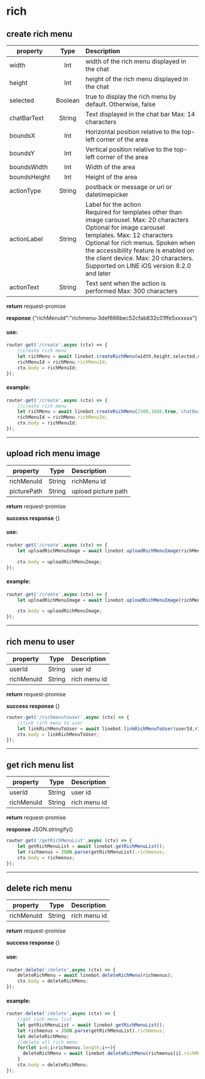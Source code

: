 # rich
## create rich menu
| property    | Type    | Description                                                     |
| ------------|:-------:| :---------------------------------------------------------------|
| width       | Int     | width of the rich menu displayed in the chat                    |
| height      | Int     | height of the rich menu displayed in the chat                   |
| selected    | Boolean | true to display the rich menu by default. Otherwise, false      |
| chatBarText | String  | Text displayed in the chat bar Max: 14 characters               |
| boundsX     | Int     | Horizontal position relative to the top-left corner of the area |
| boundsY     | Int     | Vertical position relative to the top-left corner of the area   |
| boundsWidth | Int     | Width of the area                                               |
| boundsHeight| Int     | Height of the area                                              |
| actionType  | String  | postback or message or uri or datetimepicker                    |
| actionLabel | String  | Label for the action<br>Required for templates other than image carousel. Max: 20 characters<br>Optional for image carousel templates. Max: 12 characters<br>Optional for rich menus. Spoken when the accessibility feature is enabled on the client device. Max: 20 characters.<br>Supported on LINE iOS version 8.2.0 and later   |
| actionText  | String  | Text sent when the action is performed Max: 300 characters      |

**return** request-promise

**response**  {"richMenuId":"richmenu-3def666bec52cfab832c01ffe5xxxxxx"}

#### use:
```javascript
router.get('/create',async (ctx) => {
    //create rich menu
    let richMenu = await linebot.createRichMenu(width,height,selected,chatBarText,boundsX,boundsY,boundsWidth,boundsHeight,actionType,actionLabel,actionText);
    richMenuId = richMenu.richMenuId;
    ctx.body = richMenuId;
});
```

#### example:
```javascript
router.get('/create',async (ctx) => {
    //create rich menu
    let richMenu = await linebot.createRichMenu(2500,1686,true,'chatBarText',0,0,2500,1686,'message','Yes','Yes apple');
    richMenuId = richMenu.richMenuId;
    ctx.body = richMenuId;
});
```

***
## upload rich menu image
| property    | Type   | Description         |
| ------------|:------:| :-------------------|
| richMenuId  | String | richMenu id         |
| picturePath | String | upload picture path |

**return** request-promise

**success response** {}

#### use:
```javascript
router.get('/create',async (ctx) => {
    let uploadRichMenuImage = await linebot.uploadRichMenuImage(richMenuId,picturePath);

    ctx.body = uploadRichMenuImage;
});
```

#### example:
```javascript
router.get('/create',async (ctx) => {
    let uploadRichMenuImage = await linebot.uploadRichMenuImage(richMenu.richMenuId,`${__dirname}/public/picture/asd.png`);

    ctx.body = uploadRichMenuImage;
});
```

***
## rich menu to user
| property   | Type   | Description  |
| -----------|:------:| :------------|
| userId     | String | user id      |
| richMenuId | String | rich menu id |

**return** request-promise

**success response** {}

```javascript
router.get('/richmenutouser',async (ctx) => {
    //link rich menu to user
    let linkRichMenuToUser = await linebot.linkRichMenuToUser(userId,richMenuId);
    ctx.body = linkRichMenuToUser;
});
```

***
## get rich menu list
| property   | Type   | Description  |
| -----------|:------:| :------------|
| userId     | String | user id      |
| richMenuId | String | rich menu id |

**return** request-promise

**response** JSON.stringify()

```javascript
router.get('/getRichMenuList',async (ctx) => {
    let getRichMenuList = await linebot.getRichMenuList();
    let richmenus = JSON.parse(getRichMenuList).richmenus;
    ctx.body = richmenus;
});
```

***
## delete rich menu
| property   | Type   | Description  |
| -----------|:------:| :------------|
| richMenuId | String | rich menu id |

**return** request-promise

**success response** {}

#### use:
```javascript
router.delete('/delete',async (ctx) => {
    deleteRichMenu = await linebot.deleteRichMenu(richmenus);
    ctx.body = deleteRichMenu;
});
```

#### example:
```javascript
router.delete('/delete',async (ctx) => {
    //get rich menu list
    let getRichMenuList = await linebot.getRichMenuList();
    let richmenus = JSON.parse(getRichMenuList).richmenus;
    let deleteRichMenu;
    //delete all rich menu
    for(let i=0;i<richmenus.length;i++){
      deleteRichMenu = await linebot.deleteRichMenu(richmenus[i].richMenuId);
    }
    ctx.body = deleteRichMenu;
});
```